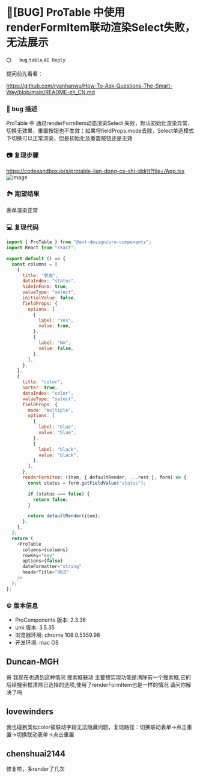 # 🐛[BUG] ProTable 中使用renderFormItem联动渲染Select失败，无法展示

`⭕️   bug`,`table`,`AI Reply`

提问前先看看：

https://github.com/ryanhanwu/How-To-Ask-Questions-The-Smart-Way/blob/main/README-zh_CN.md

### 🐛 bug 描述

ProTable 中 通过renderFormItem动态渲染Select 失败，默认初始化渲染异常，切换无效果，重置按钮也不生效；如果将fieldProps.mode去除，Select单选模式下切换可以正常渲染，但是初始化及重置按钮还是无效

### 📷 复现步骤

https://codesandbox.io/s/protable-lian-dong-ce-shi-iddrlt?file=/App.tsx
![image](https://user-images.githubusercontent.com/111497598/206643038-00b16493-5b21-4141-977d-376b0b4481bc.png)

### 🏞 期望结果

表单渲染正常

### 💻 复现代码

```js
import { ProTable } from "@ant-design/pro-components";
import React from "react";

export default () => {
  const columns = [
    {
      title: "状态",
      dataIndex: "status",
      hideInForm: true,
      valueType: "select",
      initialValue: false,
      fieldProps: {
        options: [
          {
            label: "Yes",
            value: true,
          },
          {
            label: "No",
            value: false,
          },
        ],
      },
    },
    {
      title: "color",
      sorter: true,
      dataIndex: "color",
      valueType: "select",
      fieldProps: {
        mode: "multiple",
        options: [
          {
            label: "blue",
            value: "blue",
          },
          {
            label: "black",
            value: "black",
          },
        ],
      },
      renderFormItem: (item, { defaultRender, ...rest }, form) => {
        const status = form.getFieldValue("status");

        if (status === false) {
          return false;
        }

        return defaultRender(item);
      },
    },
  ];
  return (
    <ProTable
      columns={columns}
      rowKey="key"
      options={false}
      dateFormatter="string"
      headerTitle="测试"
    />
  );
};
```

### © 版本信息

- ProComponents 版本: 2.3.36
- umi 版本: 3.5.35
- 浏览器环境: chrome 108.0.5359.98
- 开发环境: mac OS

## Duncan-MGH

哥 我现在也遇到这种情况 搜索框联动 主要想实现功能是清除前一个搜索框,它的后续搜索框清除已选择的选项,使用了renderFormItem也是一样的情况 请问你解决了吗

## lovewinders

我也碰到类似color被联动字段无法隐藏问题，复现路径：切换联动表单->点击重置->切换联动表单->点击重置

## chenshuai2144

修复啦，多render了几次
